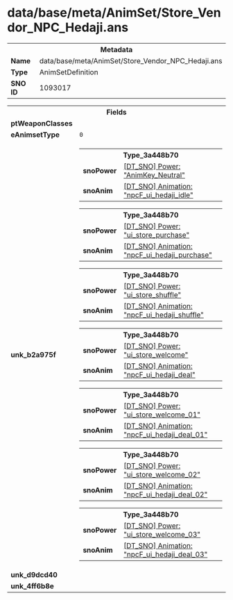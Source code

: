 <h1>data/base/meta/AnimSet/Store_Vendor_NPC_Hedaji.ans</h1><table><tr><th colspan="100%">Metadata</th></tr><tr><td><b>Name</b></td><td>data/base/meta/AnimSet/Store_Vendor_NPC_Hedaji.ans</td></tr><tr><td><b>Type</b></td><td>AnimSetDefinition</td></tr><tr><td><b>SNO ID</b></td><td>1093017</td></tr></table>

<table><tr><th colspan="100%">Fields</th></tr><tr><td><b>ptWeaponClasses</b></td><td></td></tr><tr><td><b>eAnimsetType</b></td><td><code>0</code></td></tr><tr><td><b>unk_b2a975f</b></td><td><table><tr><th colspan="100%">Type_3a448b70</th></tr><tr><td><b>snoPower</b></td><td><a href="..\Power\AnimKey_Neutral.pow">[DT_SNO] Power: "AnimKey_Neutral"</a></td></tr><tr><td><b>snoAnim</b></td><td><a href="..\Anim\npcF_ui_hedaji_idle.ani">[DT_SNO] Animation: "npcF_ui_hedaji_idle"</a></td></tr></table>


<table><tr><th colspan="100%">Type_3a448b70</th></tr><tr><td><b>snoPower</b></td><td><a href="..\Power\ui_store_purchase.pow">[DT_SNO] Power: "ui_store_purchase"</a></td></tr><tr><td><b>snoAnim</b></td><td><a href="..\Anim\npcF_ui_hedaji_purchase.ani">[DT_SNO] Animation: "npcF_ui_hedaji_purchase"</a></td></tr></table>


<table><tr><th colspan="100%">Type_3a448b70</th></tr><tr><td><b>snoPower</b></td><td><a href="..\Power\ui_store_shuffle.pow">[DT_SNO] Power: "ui_store_shuffle"</a></td></tr><tr><td><b>snoAnim</b></td><td><a href="..\Anim\npcF_ui_hedaji_shuffle.ani">[DT_SNO] Animation: "npcF_ui_hedaji_shuffle"</a></td></tr></table>


<table><tr><th colspan="100%">Type_3a448b70</th></tr><tr><td><b>snoPower</b></td><td><a href="..\Power\ui_store_welcome.pow">[DT_SNO] Power: "ui_store_welcome"</a></td></tr><tr><td><b>snoAnim</b></td><td><a href="..\Anim\npcF_ui_hedaji_deal.ani">[DT_SNO] Animation: "npcF_ui_hedaji_deal"</a></td></tr></table>


<table><tr><th colspan="100%">Type_3a448b70</th></tr><tr><td><b>snoPower</b></td><td><a href="..\Power\ui_store_welcome_01.pow">[DT_SNO] Power: "ui_store_welcome_01"</a></td></tr><tr><td><b>snoAnim</b></td><td><a href="..\Anim\npcF_ui_hedaji_deal_01.ani">[DT_SNO] Animation: "npcF_ui_hedaji_deal_01"</a></td></tr></table>


<table><tr><th colspan="100%">Type_3a448b70</th></tr><tr><td><b>snoPower</b></td><td><a href="..\Power\ui_store_welcome_02.pow">[DT_SNO] Power: "ui_store_welcome_02"</a></td></tr><tr><td><b>snoAnim</b></td><td><a href="..\Anim\npcF_ui_hedaji_deal_02.ani">[DT_SNO] Animation: "npcF_ui_hedaji_deal_02"</a></td></tr></table>


<table><tr><th colspan="100%">Type_3a448b70</th></tr><tr><td><b>snoPower</b></td><td><a href="..\Power\ui_store_welcome_03.pow">[DT_SNO] Power: "ui_store_welcome_03"</a></td></tr><tr><td><b>snoAnim</b></td><td><a href="..\Anim\npcF_ui_hedaji_deal_03.ani">[DT_SNO] Animation: "npcF_ui_hedaji_deal_03"</a></td></tr></table>


</td></tr><tr><td><b>unk_d9dcd40</b></td><td></td></tr><tr><td><b>unk_4ff6b8e</b></td><td></td></tr></table>


